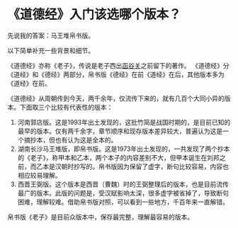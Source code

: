 # 《道德经》入门该选哪个版本？

先说我的答案：马王堆帛书版。

以下简单补充一些背景和细节。

《道德经》亦称《老子》，传说是老子西出[函谷关](https://zh.wikipedia.org/wiki/%E5%87%BD%E8%B0%B7%E5%85%B3)之前留下的著作。
《道德经》分《道经》和《德经》两部分，帛书版《德经》在前《道经》在后，其他版本多为《道经》在前。

《道德经》从周朝传到今天，两千余年，仅流传下来的，就有几百个大同小异的版本。下面取三个比较有代表性的版本：

1. 河南郭店版。这是1993年出土发现的，这批竹简是战国时期的，是目前已知的最早的版本。仅有两千余字，章节顺序和现存版本差异较大，普遍认为这是一个摘抄本，但也有认为这是全本的。
2. 湖南长沙马王堆版，即帛书版。这是1973年出土发现的，一共发现了两个抄本的《老子》，称甲本和乙本，两个本子的内容差别不大，但甲本诞生在刘邦之前，而乙本是汉朝时抄写的。帛书版因为保留了虚字，断句比较容易，内容也相应较易理解。
3. 西晋王弼版。这个版本是西晋（曹魏）时的王弼整理后的版本，也是目前流传最广的版本。此版的问题是，受汉赋影响太深，很多虚字被省掉了，导致断句困难，理解较难。借助帛书版对照，可以看到一些地方，千百年来一直解错。

帛书版《老子》是目前众版本中，保存最完整，理解最容易的版本。
